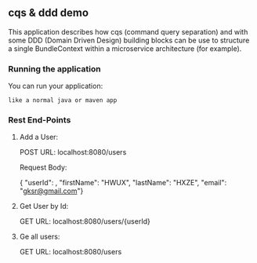 ## cqs & ddd demo 

This application describes how cqs (command query separation) and with some DDD (Domain Driven Design) building blocks 
can be use to structure a single BundleContext within a microservice architecture (for example).

### Running the application

You can run your application:
```
like a normal java or maven app
```

### Rest End-Points

1. Add a User:

   POST URL: localhost:8080/users
   
   Request Body:

   { "userId": , "firstName": "HWUX", "lastName": "HXZE", "email": "gksr@gmail.com"}

2. Get User by Id:

   GET URL: localhost:8080/users/{userId}

3. Ge all users:

   GET URL: localhost:8080/users